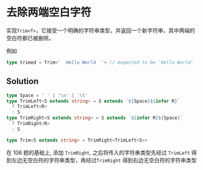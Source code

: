 # 去除两端空白字符

实现`Trim<T>`，它接受一个明确的字符串类型，并返回一个新字符串，其中两端的空白符都已被删除。

例如

```ts
type trimed = Trim<'  Hello World  '> // expected to be 'Hello World'
```

## Solution

```ts
type Space = ' ' | '\n' | '\t'
type TrimLeft<S extends string> = S extends `${Space}${infer R}`
  ? TrimLeft<R>
  : S
type TrimRight<S extends string> = S extends `${infer R}${Space}`
  ? TrimRight<R>
  : S

type Trim<S extends string> = TrimRight<TrimLeft<S>>
```

在 106 题的基础上, 添加 `TrimRight`, 之后将传入的字符串类型先经过 `TrimLeft` 得到左边无空白符的字符串类型，再经过`TrimRight`
得到右边无空白符的字符串类型
